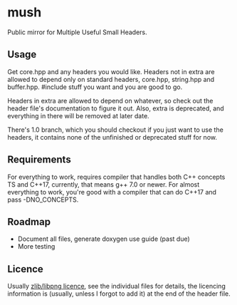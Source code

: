 # mush
Public mirror for Multiple Useful Small Headers.

## Usage
Get core.hpp and any headers you would like.  Headers not in extra are allowed
to depend only on standard headers, core.hpp, string.hpp and buffer.hpp. #include
stuff you want and you are good to go.

Headers in extra are allowed to depend on whatever, so check out the header file's
documentation to figure it out.  Also, extra is deprecated, and everything in
there will be removed at later date.

There's 1.0 branch, which you should checkout if you just want to use the headers,
it contains none of the unfinished or deprecated stuff for now.

## Requirements
For everything to work, requires compiler that handles both C++ concepts TS and
C++17, currently, that means g++ 7.0 or newer.  For almost everything to work,
you're good with a compiler that can do C++17 and pass -DNO_CONCEPTS.

## Roadmap
* Document all files, generate doxygen use guide (past due)
* More testing

## Licence
Usually [zlib/libpng licence][zlib licence], see the individual files for details,
the licencing information is (usually, unless I forgot to add it) at the end of
the header file.




[zlib licence]: https://opensource.org/licenses/Zlib
